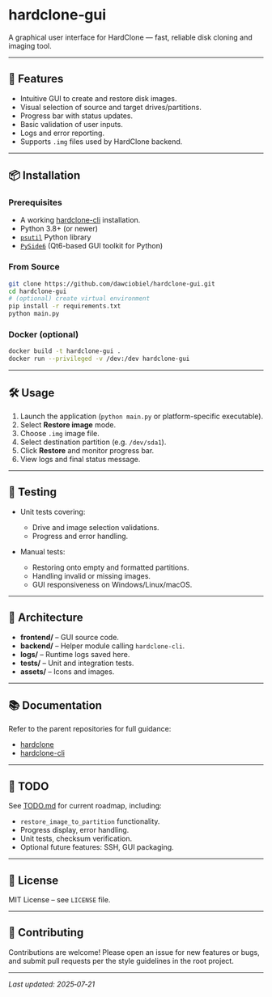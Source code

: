 # hardclone‑gui

A graphical user interface for HardClone — fast, reliable disk cloning and imaging tool.

---

## 🚀 Features

- Intuitive GUI to create and restore disk images.
- Visual selection of source and target drives/partitions.
- Progress bar with status updates.
- Basic validation of user inputs.
- Logs and error reporting.
- Supports `.img` files used by HardClone backend.

---

## 📦 Installation

### Prerequisites
- A working [hardclone-cli](https://github.com/dawciobiel/hardclone-cli) installation.
- Python 3.8+ (or newer)
- [`psutil`](https://pypi.org/project/psutil/) Python library
- [`PySide6`](https://pypi.org/project/PySide6/) (Qt6-based GUI toolkit for Python)

### From Source
```bash
git clone https://github.com/dawciobiel/hardclone-gui.git
cd hardclone-gui
# (optional) create virtual environment
pip install -r requirements.txt
python main.py
````

### Docker (optional)

```bash
docker build -t hardclone-gui .
docker run --privileged -v /dev:/dev hardclone-gui
```

---

## 🛠 Usage

1. Launch the application (`python main.py` or platform-specific executable).
2. Select **Restore image** mode.
3. Choose `.img` image file.
4. Select destination partition (e.g. `/dev/sda1`).
5. Click **Restore** and monitor progress bar.
6. View logs and final status message.

---

## 🧪 Testing

* Unit tests covering:

  * Drive and image selection validations.
  * Progress and error handling.
* Manual tests:

  * Restoring onto empty and formatted partitions.
  * Handling invalid or missing images.
  * GUI responsiveness on Windows/Linux/macOS.

---

## 🧩 Architecture

* **frontend/** – GUI source code.
* **backend/** – Helper module calling `hardclone-cli`.
* **logs/** – Runtime logs saved here.
* **tests/** – Unit and integration tests.
* **assets/** – Icons and images.

---

## 📚 Documentation

Refer to the parent repositories for full guidance:

* [hardclone](https://github.com/dawciobiel/hardclone)
* [hardclone-cli](https://github.com/dawciobiel/hardclone-cli)

---

## 📝 TODO

See [TODO.md](TODO.md) for current roadmap, including:

* `restore_image_to_partition` functionality.
* Progress display, error handling.
* Unit tests, checksum verification.
* Optional future features: SSH, GUI packaging.

---

## 📌 License

MIT License – see `LICENSE` file.

---

## 👥 Contributing

Contributions are welcome!
Please open an issue for new features or bugs, and submit pull requests per the style guidelines in the root project.

---

*Last updated: 2025‑07‑21*
